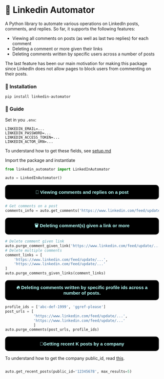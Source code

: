 # 🤖 Linkedin Automator

A Python library to automate various operations on LinkedIn posts, comments, and replies. So far, it supports the following features:
- Viewing all comments on posts (as well as last two replies) for each comment
- Deleting a comment or more given their links
- Deleting comments written by specific users across a number of posts

The last feature has been our main motivation for making this package since LinkedIn does not allow pages to block users from commenting on their posts.

### 🚀 Installation
```
pip install linkedin-automator
```

### 📒 Guide

Set in you `.env`:
```
LINKEDIN_EMAIL=...
LINKEDIN_PASSWORD=...
LINKEDIN_ACCESS_TOKEN=...
LINKEDIN_ACTOR_URN=...
```
To understand how to get these fields, see [setup.md](https://github.com/PalestinianVoices/linkedin_automator/blob/main/setup.md)

Import the package and instantiate


```python
from linkedin_automator import LinkedInAutomator

auto = LinkedInAutomator()
```

<p style="background-color: black; color: #B6FFFA; padding: 15px; border-radius: 10px; text-align: center; font-family: Arial, sans-serif; font-weight: bold; font-size: 15px;">
👀 Viewing comments and replies on a post
</p>


```python
# Get comments on a post
comments_info = auto.get_comments('https://www.linkedin.com/feed/update/...')
```


<p style="background-color: black; color: #B6FFFA; padding: 15px; border-radius: 10px; text-align: center; font-family: Arial, sans-serif; font-weight: bold; font-size: 15px;">
🗑️ Deleting comment(s) given a link or more
</p>


```python
# Delete comment given link
auto.purge_comment_given_link('https://www.linkedin.com/feed/update/...')
# Delete multiple comments
comment_links = [
    'https://www.linkedin.com/feed/update/...',
    'https://www.linkedin.com/feed/update/...'
]
auto.purge_comments_given_links(comment_links)
```

<p style="background-color: black; color: #B6FFFA; padding: 15px; border-radius: 10px; text-align: center; font-family: Arial, sans-serif; font-weight: bold; font-size: 15px;">
   🔥 Deleting comments written by specific profile ids across a number of posts.
</p>





```python
profile_ids = ['abc-def-1999', 'ggref-please']
post_urls = [
             'https://www.linkedin.com/feed/update/...', 
             'https://www.linkedin.com/feed/update/...'
             ]
auto.purge_comments(post_urls, profile_ids)
```

<p style="background-color: black; color: #B6FFFA; padding: 15px; border-radius: 10px; text-align: center; font-family: Arial, sans-serif; font-weight: bold; font-size: 15px;">
📃Getting recent K posts by a company
</p>



To understand how to get the company public_id, read [this](https://www.linkedin.com/help/linkedin/answer/a415420/associate-your-linkedin-company-id-with-the-linkedin-job-board-faqs#:~:text=What%20is%20a%20LinkedIn%20Company,Name%20on%20the%20Company%20dropdown.).



```python

auto.get_recent_posts(public_id='12345678', max_results=5)
```

